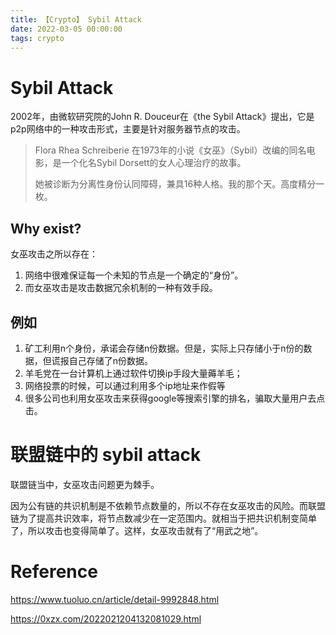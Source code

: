 ```yaml
---
title: 【Crypto】 Sybil Attack
date: 2022-03-05 00:00:00
tags: crypto
---
```


# Sybil Attack

2002年，由微软研究院的John R. Douceur在《the Sybil Attack》提出，它是p2p网络中的一种攻击形式，主要是针对服务器节点的攻击。

> Flora Rhea Schreiberie 在1973年的小说《女巫》（Sybil）改编的同名电影，是一个化名Sybil Dorsett的女人心理治疗的故事。
>
> 她被诊断为分离性身份认同障碍，兼具16种人格。我的那个天。高度精分一枚。

## Why exist?

女巫攻击之所以存在：

1. 网络中很难保证每一个未知的节点是一个确定的“身份”。
1. 而女巫攻击是攻击数据冗余机制的一种有效手段。

## 例如

1. 矿工利用n个身份，承诺会存储n份数据。但是，实际上只存储小于n份的数据，但谎报自己存储了n份数据。
1. 羊毛党在一台计算机上通过软件切换ip手段大量薅羊毛；
1. 网络投票的时候，可以通过利用多个ip地址来作假等
1. 很多公司也利用女巫攻击来获得google等搜索引擎的排名，骗取大量用户去点击。

# 联盟链中的 sybil attack

联盟链当中，女巫攻击问题更为棘手。

因为公有链的共识机制是不依赖节点数量的，所以不存在女巫攻击的风险。而联盟链为了提高共识效率，将节点数减少在一定范围内。就相当于把共识机制变简单了，所以攻击也变得简单了。这样，女巫攻击就有了“用武之地”。

# Reference

https://www.tuoluo.cn/article/detail-9992848.html

https://0xzx.com/2022021204132081029.html
